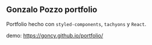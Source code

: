 ## Gonzalo Pozzo portfolio

Portfolio hecho con `styled-components`, `tachyons` y `React`.

demo: https://goncy.github.io/portfolio/
